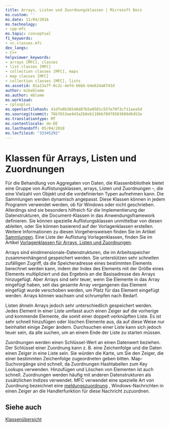 ```yaml
---
title: Arrays, Listen und Zuordnungsklassen | Microsoft Docs
ms.custom: ''
ms.date: 11/04/2016
ms.technology:
- cpp-mfc
ms.topic: conceptual
f1_keywords:
- vc.classes.mfc
dev_langs:
- C++
helpviewer_keywords:
- arrays [MFC], classes
- list classes [MFC]
- collection classes [MFC], maps
- map classes [MFC]
- collection classes [MFC], lists
ms.assetid: 81a13a7f-0c2c-4efd-b6bb-b4e624a0743d
author: mikeblome
ms.author: mblome
ms.workload:
- cplusplus
ms.openlocfilehash: 41dfe0b36548d87b5e0501c557e70f3cf11eea5d
ms.sourcegitcommit: 76b7653ae443a2b8eb1186b789f8503609d6453e
ms.translationtype: MT
ms.contentlocale: de-DE
ms.lasthandoff: 05/04/2018
ms.locfileid: "33345292"
---
```

# <a name="array-list-and-map-classes"></a>Klassen für Arrays, Listen und Zuordnungen
Für die Behandlung von Aggregaten von Daten, die Klassenbibliothek bietet eine Gruppe von Auflistungsklassen, arrays, Listen und Zuordnungen –, die eine Vielzahl von Objekt und die vordefinierten Typen aufnehmen kann. Die Sammlungen werden dynamisch angepasst. Diese Klassen können in jedem Programm verwendet werden, ob für Windows oder nicht geschrieben. Allerdings sind sie besonders hilfreich für die Implementierung der Datenstrukturen, die Document-Klassen in das Anwendungsframework definieren. Sie können spezielle Auflistungsklassen unmittelbar von diesen ableiten, oder Sie können basierend auf der Vorlagenklassen erstellen. Weitere Informationen zu diesen Vorgehensweisen finden Sie im Artikel [Sammlungen](../mfc/collections.md). Eine Liste der Auflistung Vorlagenklassen, finden Sie im Artikel [Vorlagenklassen für Arrays, Listen und Zuordnungen](../mfc/template-classes-for-arrays-lists-and-maps.md).  
  
 Arrays sind eindimensionale-Datenstrukturen, die im Arbeitsspeicher zusammenhängend gespeichert werden. Sie unterstützen sehr schnellen zufälligen Zugriff, da die Speicheradresse eines bestimmten Elements berechnet werden kann, indem der Index des Elements mit der Größe eines Elements multipliziert und das Ergebnis an die Basisadresse des Arrays hinzugefügt. Aber Arrays sind sehr teuer, wenn Sie Elemente in das Array eingefügt haben, seit das gesamte Array vergangenen das Element eingefügt wurde verschoben werden, um Platz für das Element eingefügt werden. Arrays können wachsen und schrumpfen nach Bedarf.  
  
 Listen ähneln Arrays jedoch sehr unterschiedlich gespeichert werden. Jedes Element in einer Liste umfasst auch einen Zeiger auf die vorherige und kommende Elemente, die somit einer doppelt verknüpften Liste. Es ist sehr schnell hinzufügen oder löschen Elemente aus, da auf diese Weise nur beinhaltet einige Zeiger ändern. Durchsuchen einer Liste kann sich jedoch teuer sein, da alle suchen, um an einem Ende der Liste zu starten müssen.  
  
 Zuordnungen werden einen Schlüssel-Wert an einen Datenwert beziehen. Der Schlüssel einer Zuordnung kann z. B. eine Zeichenfolge und die Daten einen Zeiger in eine Liste sein. Sie würden die Karte, um Sie den Zeiger, die einer bestimmten Zeichenfolge zugeordneten geben bitten. Map-Suchvorgänge sind schnell, da Zuordnungen Hashtabellen zum Key Lookups verwenden. Hinzufügen und Löschen von Elementen ist auch schnell. Zuordnungen werden häufig mit anderen Datenstrukturen als zusätzlichen Indizes verwendet. MFC verwendet eine spezielle Art von Zuordnung bezeichnet eine [meldungszuordnung](../mfc/mapping-messages.md) , Windows-Nachrichten in einen Zeiger an die Handlerfunktion für diese Nachricht zuzuordnen.  
  
## <a name="see-also"></a>Siehe auch  
 [Klassenübersicht](../mfc/class-library-overview.md)

